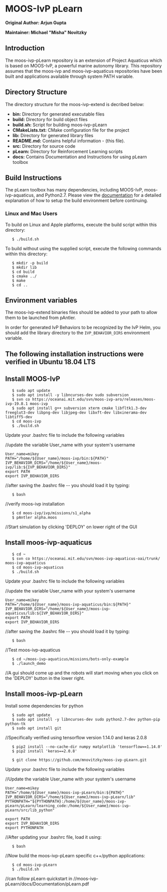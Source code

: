 
# MOOS-IvP pLearn
**Original Author: Arjun Gupta**

**Maintainer: Michael "Misha" Novitzky**

## Introduction

The moos-ivp-pLearn repository is an extension of Project Aquaticus which is based on MOOS-IvP, a powerful marine
autonomy library.  This repository assumes that the moos-ivp and moos-ivp-aquaticus repositories have been built and applications available through system PATH variable.

## Directory Structure

The directory structure for the moos-ivp-extend is decribed below:

- **bin:**            Directory for generated executable files
- **build:**          Directory for build object files
- **build.sh:**       Script for building moos-ivp-pLearn
- **CMakeLists.txt:** CMake configuration file for the project
- **lib:**            Directory for generated library files
- **README.md:**         Contains helpful information - (this file).
- **src:**            Directory for source code
- **pLearn:**         Directory for Reinforcement Learning scripts
- **docs:**           Contains Documentation and Instructions for using pLearn toolbox
 


## Build Instructions

The pLearn toolbox has many dependencies, including MOOS-IvP, moos-ivp-aquaticus, and Python2.7.
Please view the [documentation](docs/Documentation/pLearn.pdf) for a detailed explanation of how to setup the build
environment before continuing.


### Linux and Mac Users

To build on Linux and Apple platforms, execute the build script within this
directory:
```
   $ ./build.sh
```
To build without using the supplied script, execute the following commands
within this directory:
```
   $ mkdir -p build
   $ mkdir lib
   $ cd build
   $ cmake ../
   $ make
   $ cd ..
```

## Environment variables

The moos-ivp-extend binaries files should be added to your path to allow them
to be launched from pAntler. 

In order for generated IvP Behaviors to be recognized by the IvP Helm, you
should add the library directory to the `IVP_BEHAVIOR_DIRS` environment 
variable.

## The following installation instructions were verified in Ubuntu 18.04 LTS

## Install MOOS-IvP
```
   $ sudo apt update
   $ sudo apt install -y libncurses-dev sudo subversion
   $ svn co https://oceanai.mit.edu/svn/moos-ivp-aro/releases/moos-ivp-19.8.1 moos-ivp
   $ sudo apt install g++ subversion xterm cmake libfltk1.3-dev freeglut3-dev libpng-dev libjpeg-dev libxft-dev libxinerama-dev libtiff5-dev
   $ cd moos-ivp
   $ ./build.sh
```

Update your .bashrc file to include the following variables

//update the variable User_name with your system's username
```
User_name=mikey 
PATH="/home/${User_name}/moos-ivp/bin:${PATH}"
IVP_BEHAVIOR_DIRS="/home/${User_name}/moos-ivp/lib:${IVP_BEHAVIOR_DIRS}"
export PATH
export IVP_BEHAVIOR_DIRS
```

//after saving the .bashrc file -- you should load it by typing:
```
   $ bash 
```

//verify moos-ivp installation
```
   $ cd moos-ivp/ivp/missions/s1_alpha
   $ pAntler alpha.moos
```
//Start simulation by clicking 'DEPLOY' on lower right of the GUI



## Install moos-ivp-aquaticus

```
   $ cd ~
   $ svn co https://oceanai.mit.edu/svn/moos-ivp-aquaticus-oai/trunk/ moos-ivp-aquaticus
   $ cd moos-ivp-aquaticus
   $ ./build.sh
```

Update your .bashrc file to include the following variables

//update the variable User_name with your system's username
```
User_name=mikey 
PATH="/home/${User_name}/moos-ivp-aquaticus/bin:${PATH}"
IVP_BEHAVIOR_DIRS="/home/${User_name}/moos-ivp-aquaticus/lib:${IVP_BEHAVIOR_DIRS}"
export PATH
export IVP_BEHAVIOR_DIRS
```

//after saving the .bashrc file -- you should load it by typing:
```
   $ bash 
```

//Test moos-ivp-aquaticus
```
   $ cd ~/moos-ivp-aquaticus/missions/bots-only-example
   $ ./launch_demo
```
//A gui should come up and the robots will start moving when you click on the 'DEPLOY' button in the lower right.



## Install moos-ivp-pLearn
Install some dependencies for python

```
   $ sudo apt update
   $ sudo apt install -y libncurses-dev sudo python2.7-dev python-pip python-tk
   $ sudo apt install git
```

//Specifically verified using tensorflow version 1.14.0 and keras 2.0.8
```
   $ pip2 install --no-cache-dir numpy matplotlib 'tensorflow==1.14.0'
   $ pip2 install 'keras==2.0.8'
   
   $ git clone https://github.com/mnovitzky/moos-ivp-pLearn.git
```
Update your .bashrc file to include the following variables

//Update the variable User_name with your system's username
```
User_name=mikey
PATH="/home/${User_name}/moos-ivp-pLearn/bin:${PATH}"
IVP_BEHAVIOR_DIRS="/home/${User_name}/moos-ivp-pLearn/lib"
PYTHONPATH="${PYTHONPATH}:/home/${User_name}/moos-ivp-pLearn/pLearn/learning_code:/home/${User_name}/moos-ivp-pLearn/src/lib_python"

export PATH
export IVP_BEHAVIOR_DIRS
export PYTHONPATH
```

//After updating your .bashrc file, load it using:
```
   $ bash
```

//Now build the moos-ivp-pLearn specific c++/python applications:
```
   $ cd moos-ivp-pLearn
   $ ./build.sh
```

//can follow pLearn quickstart in 
//moos-ivp-pLearn/docs/Documentation/pLearn.pdf


